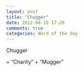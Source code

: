 ```yaml
---
layout: post
title: "Chugger"
date: 2012-06-18 17:20
comments: true
categories: Word of the day
---
```


Chugger


= “Charity” + “Mugger”

